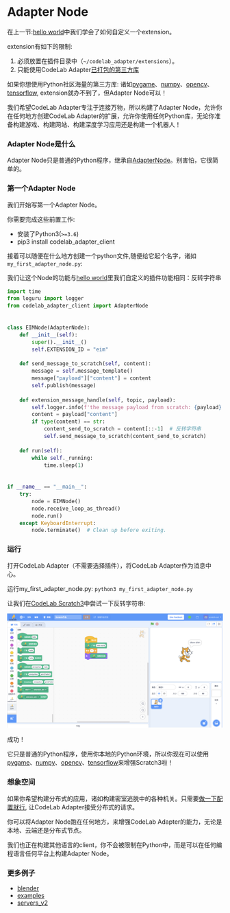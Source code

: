 # Adapter Node
在上一节:[hello world](/dev_guide/helloworld/)中我们学会了如何自定义一个extension。

extension有如下的限制:

1.  必须放置在插件目录中（`~/codelab_adapter/extensions`）。
2.  只能使用CodeLab Adapter[已打包的第三方库](https://github.com/Scratch3Lab/codelab_adapter_extensions/wiki)

如果你想使用Python社区海量的第三方库: 诸如[pygame](https://github.com/pygame/pygame)、[numpy](https://github.com/numpy/numpy)、[opencv](https://github.com/opencv/opencv)、[tensorflow](https://github.com/tensorflow/tensorflow), extension就办不到了，但Adapter Node可以！

我们希望CodeLab Adapter专注于连接万物，所以构建了Adapter Node，允许你在任何地方创建CodeLab Adapter的扩展，允许你使用任何Python库，无论你准备构建游戏、构建网站、构建深度学习应用还是构建一个机器人！

### Adapter Node是什么
Adapter Node只是普通的Python程序，继承自[AdapterNode](https://github.com/Scratch3Lab/codelab_adapter_client_python/blob/master/codelab_adapter_client/base.py#L174)。别害怕，它很简单的。

### 第一个Adapter Node
我们开始写第一个Adapter Node。

你需要完成这些前置工作:

*  安装了Python3(`>=3.6`)
*  pip3 install codelab_adapter_client

接着可以随便在什么地方创建一个python文件,随便给它起个名字，诸如`my_first_adapter_node.py`:

我们让这个Node的功能与[hello world](/dev_guide/helloworld/)里我们自定义的插件功能相同：反转字符串

```python
import time
from loguru import logger
from codelab_adapter_client import AdapterNode


class EIMNode(AdapterNode):
    def __init__(self):
        super().__init__()
        self.EXTENSION_ID = "eim"

    def send_message_to_scratch(self, content):
        message = self.message_template()
        message["payload"]["content"] = content
        self.publish(message)

    def extension_message_handle(self, topic, payload):
        self.logger.info(f'the message payload from scratch: {payload}')
        content = payload["content"]
        if type(content) == str:
            content_send_to_scratch = content[::-1]  # 反转字符串
            self.send_message_to_scratch(content_send_to_scratch)

    def run(self):
        while self._running:
            time.sleep(1)


if __name__ == "__main__":
    try:
        node = EIMNode()
        node.receive_loop_as_thread()
        node.run()
    except KeyboardInterrupt:
        node.terminate()  # Clean up before exiting.
```

### 运行
打开CodeLab Adapter（不需要选择插件），将CodeLab Adapter作为消息中心。

运行my_first_adapter_node.py: `python3 my_first_adapter_node.py`

让我们在[CodeLab Scratch3](https://scratch3v2.codelab.club/)中尝试一下反转字符串:

<img width="800px" src="../../img/v2/helloworld_extension.png"/>

成功！

它只是普通的Python程序，使用你本地的Python环境，所以你现在可以使用[pygame](https://github.com/pygame/pygame)、[numpy](https://github.com/numpy/numpy)、[opencv](https://github.com/opencv/opencv)、[tensorflow](https://github.com/tensorflow/tensorflow)来增强Scratch3啦！


### 想象空间
如果你希望构建分布式的应用，诸如构建密室逃脱中的各种机关。只需要[做一下配置就行](https://adapterv2.codelab.club/user_guide/settings/#open_message_hub), 让CodeLab Adapter接受分布式的请求。

你可以将Adapter Node跑在任何地方，来增强CodeLab Adapter的能力，无论是本地、云端还是分布式节点。

我们也正在构建其他语言的client，你不会被限制在Python中，而是可以在任何编程语言任何平台上构建Adapter Node。

### 更多例子
*  [blender](/extension_guide/blender/)
*  [examples](https://github.com/Scratch3Lab/codelab_adapter_client_python/tree/master/examples)
*  [servers_v2](https://github.com/Scratch3Lab/codelab_adapter_extensions/tree/master/servers_v2)